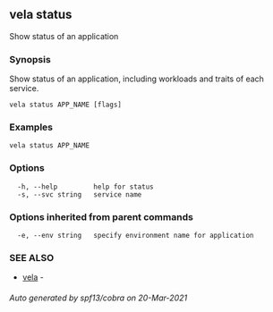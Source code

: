 ## vela status

Show status of an application

### Synopsis

Show status of an application, including workloads and traits of each service.

```
vela status APP_NAME [flags]
```

### Examples

```
vela status APP_NAME
```

### Options

```
  -h, --help         help for status
  -s, --svc string   service name
```

### Options inherited from parent commands

```
  -e, --env string   specify environment name for application
```

### SEE ALSO

* [vela](vela.md)	 - 

###### Auto generated by spf13/cobra on 20-Mar-2021

